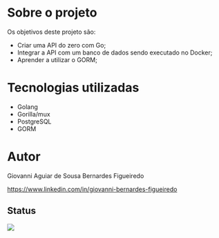 # Sobre o projeto

Os objetivos deste projeto são:

- Criar uma API do zero com Go;
- Integrar a API com um banco de dados sendo executado no Docker;
- Aprender a utilizar o GORM;

# Tecnologias utilizadas
- Golang
- Gorilla/mux
- PostgreSQL
- GORM

# Autor

Giovanni Aguiar de Sousa Bernardes Figueiredo

https://www.linkedin.com/in/giovanni-bernardes-figueiredo

## Status
<img src="https://img.shields.io/badge/Status-Finalizado-brightgreen">
